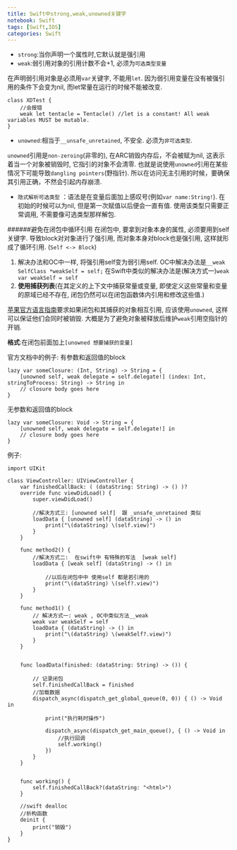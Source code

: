 ```yaml
---
title: Swift中strong,weak,unowned关键字
notebook: Swift
tags: [Swift,IOS]
categories: Swift
---
```

* `strong`:当你声明一个属性时,它默认就是强引用
* `weak`:弱引用对象的引用计数不会+1, 必须为`可选类型变量`

在声明弱引用对象是必须用`var`关键字, 不能用`let`.
因为弱引用变量在没有被强引用的条件下会变为nil, 而let常量在运行的时候不能被改变.

	class XDTest {
		//会报错
	    weak let tentacle = Tentacle() //let is a constant! All weak variables MUST be mutable.
	}
	
* `unowned`:相当于`__unsafe_unretained`, 不安全. 必须为`非可选类型`.

`unowned`引用是`non-zeroing`(非零的), 在ARC销毁内存后，不会被赋为nil, 这表示着当一个对象被销毁时, 它指引的对象不会清零. 也就是说使用`unowned`引用在某些情况下可能导致`dangling pointers`(野指针). 所以在访问无主引用的时候，要确保其引用正确，不然会引起内存崩溃.

* `隐式解析可选类型` ：语法是在变量后面加上感叹号(例如`var name:String!`). 在初始的时候可以为nil, 但是第一次赋值以后便会一直有值. 使用该类型只需要正常调用, 不需要像可选类型那样解包.

######避免在闭包中循环引用
在闭包中, 要拿到对象本身的属性, 必须要用到self关键字. 
导致block对对象进行了强引用, 而对象本身对block也是强引用, 这样就形成了循环引用. (`Self <-> Block`)
1. 解决办法和OC中一样, 将强引用self变为弱引用self.
OC中解决办法是`__weak SelfClass *weakSelf = self;`
在Swift中类似的解决办法是(解决方式一)`weak var weakSelf = self`
2. **使用捕获列表**(在其定义的上下文中捕获常量或变量, 即使定义这些常量和变量的原域已经不存在, 闭包仍然可以在闭包函数体内引用和修改这些值.)

[苹果官方语言指南](https://developer.apple.com/library/ios/documentation/Swift/Conceptual/Swift_Programming_Language/AutomaticReferenceCounting.html#//apple_ref/doc/uid/TP40014097-CH20-ID57)要求如果闭包和其捕获的对象相互引用, 应该使用`unowned`, 这样可以保证他们会同时被销毁. 大概是为了避免对象被释放后维护`weak`引用空指针的开销.

**格式**:在闭包前面加上`[unowned 想要捕获的变量]`

官方文档中的例子:
有参数和返回值的block

    lazy var someClosure: (Int, String) -> String = {
        [unowned self, weak delegate = self.delegate!] (index: Int, stringToProcess: String) -> String in
        // closure body goes here
    }

无参数和返回值的block

    lazy var someClosure: Void -> String = {
        [unowned self, weak delegate = self.delegate!] in
        // closure body goes here
    }

例子:

	import UIKit
	
	class ViewController: UIViewController {
	    var finishedCallBack: ( (dataString: String) -> () )?
	    override func viewDidLoad() {
	        super.viewDidLoad()
	
	        //解决方式三: [unowned self]  跟 _unsafe_unretained 类似  
	        loadData { [unowned self] (dataString) -> () in
	            print("\(dataString) \(self.view)")
	        }  
	    }
	
	    func method2() {
	        //解决方式二:  在swift中 有特殊的写法  [weak self]
	        loadData { [weak self] (dataString) -> () in
	
	            //以后在闭包中中 使用self 都是若引用的
	            print("\(dataString) \(self?.view)")
	        }
	    }
	
	    func method1() {
	        // 解决方式一: weak , OC中类似方法__weak
	        weak var weakSelf = self
	        loadData { (dataString) -> () in
	            print("\(dataString) \(weakSelf?.view)")
	        }
	    }
	
	
	    func loadData(finished: (dataString: String) -> ()) {
	
	        // 记录闭包
	        self.finishedCallBack = finished
	        //加载数据
	        dispatch_async(dispatch_get_global_queue(0, 0)) { () -> Void in
	
	            print("执行耗时操作")
	
	            dispatch_async(dispatch_get_main_queue(), { () -> Void in
	                //执行回调
	                self.working()
	            })
	        }
	    }
	
	
	    func working() {
	        self.finishedCallBack?(dataString: "<html>")
	    }
	
	    //swift dealloc
	    //析构函数
	    deinit {
	        print("销毁")
	    }
	}
